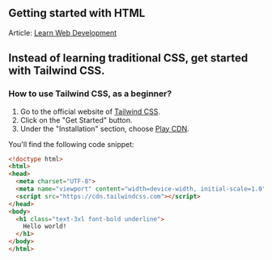 ## Getting started with HTML

Article: [Learn Web Development](https://nrjdalal.com/blog/web-development)

## Instead of learning traditional CSS, get started with Tailwind CSS.

### How to use Tailwind CSS, as a beginner?

1. Go to the official website of [Tailwind CSS](https://tailwindcss.com).
2. Click on the "Get Started" button.
3. Under the "Installation" section, choose [Play CDN](https://tailwindcss.com/docs/installation/play-cdn).

You'll find the following code snippet:

```html
<!doctype html>
<html>
<head>
  <meta charset="UTF-8">
  <meta name="viewport" content="width=device-width, initial-scale=1.0">
  <script src="https://cdn.tailwindcss.com"></script>
</head>
<body>
  <h1 class="text-3xl font-bold underline">
    Hello world!
  </h1>
</body>
</html>
```
